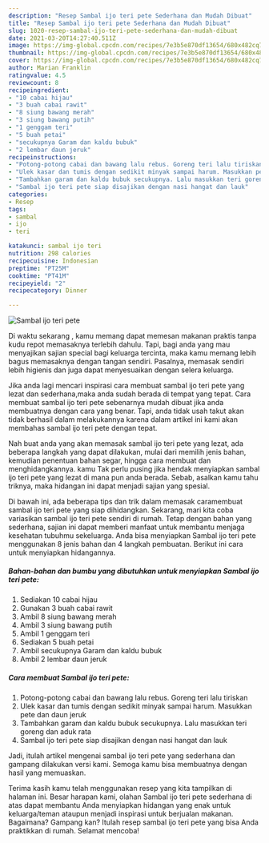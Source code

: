 ```yaml
---
description: "Resep Sambal ijo teri pete Sederhana dan Mudah Dibuat"
title: "Resep Sambal ijo teri pete Sederhana dan Mudah Dibuat"
slug: 1020-resep-sambal-ijo-teri-pete-sederhana-dan-mudah-dibuat
date: 2021-03-20T14:27:40.511Z
image: https://img-global.cpcdn.com/recipes/7e3b5e870df13654/680x482cq70/sambal-ijo-teri-pete-foto-resep-utama.jpg
thumbnail: https://img-global.cpcdn.com/recipes/7e3b5e870df13654/680x482cq70/sambal-ijo-teri-pete-foto-resep-utama.jpg
cover: https://img-global.cpcdn.com/recipes/7e3b5e870df13654/680x482cq70/sambal-ijo-teri-pete-foto-resep-utama.jpg
author: Marian Franklin
ratingvalue: 4.5
reviewcount: 8
recipeingredient:
- "10 cabai hijau"
- "3 buah cabai rawit"
- "8 siung bawang merah"
- "3 siung bawang putih"
- "1 genggam teri"
- "5 buah petai"
- "secukupnya Garam dan kaldu bubuk"
- "2 lembar daun jeruk"
recipeinstructions:
- "Potong-potong cabai dan bawang lalu rebus. Goreng teri lalu tiriskan"
- "Ulek kasar dan tumis dengan sedikit minyak sampai harum. Masukkan pete dan daun jeruk"
- "Tambahkan garam dan kaldu bubuk secukupnya. Lalu masukkan teri goreng dan aduk rata"
- "Sambal ijo teri pete siap disajikan dengan nasi hangat dan lauk"
categories:
- Resep
tags:
- sambal
- ijo
- teri

katakunci: sambal ijo teri 
nutrition: 298 calories
recipecuisine: Indonesian
preptime: "PT25M"
cooktime: "PT41M"
recipeyield: "2"
recipecategory: Dinner

---
```



![Sambal ijo teri pete](https://img-global.cpcdn.com/recipes/7e3b5e870df13654/680x482cq70/sambal-ijo-teri-pete-foto-resep-utama.jpg)

Di waktu  sekarang , kamu memang dapat memesan makanan praktis tanpa kudu repot memasaknya terlebih dahulu. Tapi, bagi anda yang mau menyajikan sajian special bagi keluarga tercinta, maka kamu memang lebih bagus memasaknya dengan tangan sendiri. Pasalnya, memasak sendiri lebih higienis dan juga dapat menyesuaikan dengan selera keluarga.

Jika anda lagi mencari inspirasi cara membuat sambal ijo teri pete yang lezat dan sederhana,maka anda sudah berada di tempat yang tepat. Cara membuat sambal ijo teri pete  sebenarnya mudah dibuat jika anda membuatnya dengan cara yang benar. Tapi, anda tidak usah takut akan tidak berhasil dalam melakukannya 
karena dalam artikel ini kami akan membahas sambal ijo teri pete dengan tepat.  



Nah buat anda yang akan memasak sambal ijo teri pete yang lezat, ada beberapa langkah yang dapat dilakukan, mulai dari memilih jenis bahan, kemudian penentuan bahan segar, hingga cara membuat dan menghidangkannya. kamu Tak perlu pusing jika hendak menyiapkan sambal ijo teri pete yang lezat di mana pun anda berada. Sebab, asalkan kamu  tahu triknya, maka hidangan ini dapat menjadi sajian yang spesial.

Di bawah ini, ada beberapa tips dan trik dalam memasak caramembuat sambal ijo teri pete yang siap dihidangkan. Sekarang, mari kita coba variasikan sambal ijo teri pete sendiri di rumah. Tetap dengan bahan yang sederhana, sajian ini dapat memberi manfaat untuk membantu menjaga kesehatan tubuhmu sekeluarga. Anda bisa menyiapkan Sambal ijo teri pete menggunakan 8 jenis bahan dan 4 langkah pembuatan. Berikut ini cara untuk menyiapkan hidangannya.

<!--inarticleads1-->

##### Bahan-bahan dan bumbu yang dibutuhkan untuk menyiapkan Sambal ijo teri pete:

1. Sediakan 10 cabai hijau
1. Gunakan 3 buah cabai rawit
1. Ambil 8 siung bawang merah
1. Ambil 3 siung bawang putih
1. Ambil 1 genggam teri
1. Sediakan 5 buah petai
1. Ambil secukupnya Garam dan kaldu bubuk
1. Ambil 2 lembar daun jeruk




<!--inarticleads2-->

##### Cara membuat Sambal ijo teri pete:

1. Potong-potong cabai dan bawang lalu rebus. Goreng teri lalu tiriskan
1. Ulek kasar dan tumis dengan sedikit minyak sampai harum. Masukkan pete dan daun jeruk
1. Tambahkan garam dan kaldu bubuk secukupnya. Lalu masukkan teri goreng dan aduk rata
1. Sambal ijo teri pete siap disajikan dengan nasi hangat dan lauk




Jadi, itulah artikel mengenai  sambal ijo teri pete  yang sederhana dan gampang dilakukan versi kami. Semoga kamu bisa membuatnya dengan hasil yang memuaskan. 

Terima kasih kamu telah menggunakan resep yang kita tampilkan di halaman ini. Besar harapan kami, olahan  Sambal ijo teri pete sederhana di atas dapat membantu Anda menyiapkan hidangan yang enak untuk keluarga/teman ataupun menjadi inspirasi untuk berjualan makanan. Bagaimana? Gampang kan? Itulah resep sambal ijo teri pete yang bisa Anda praktikkan di rumah. Selamat mencoba!

